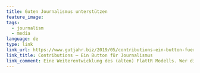 ```yaml
---
title: Guten Journalismus unterstützen
feature_image:
tags: 
  - journalism
  - media
language: de
type: link
link_url: https://www.gutjahr.biz/2019/05/contributions-ein-button-fuer-journalismus/
link_title: Contributions – Ein Button für Journalismus
link_comment: Eine Weiterentwicklung des (alten) FlattR Modells. Wer die Einnahmen bekommt kann von Autor & Publisher festgelegt werden, Kreditkarte, Lastschrift & PayPal werden unterstützt.
---
```

